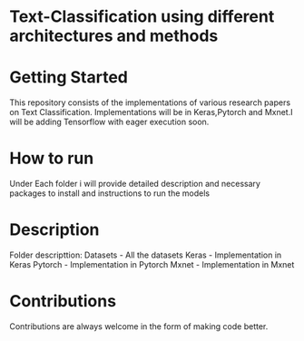 # Text-Classification using different architectures and methods

# Getting Started 
This repository consists of the implementations of various research papers on Text Classification. Implementations will be in Keras,Pytorch and Mxnet.I will be adding Tensorflow with eager execution soon.

# How to run 
Under Each folder i will provide detailed description and necessary packages to install and instructions to run the models

# Description
Folder descripttion:
Datasets - All the datasets
Keras - Implementation in Keras
Pytorch - Implementation in Pytorch
Mxnet - Implementation in Mxnet

# Contributions 

Contributions are always welcome in the form of making code better.
